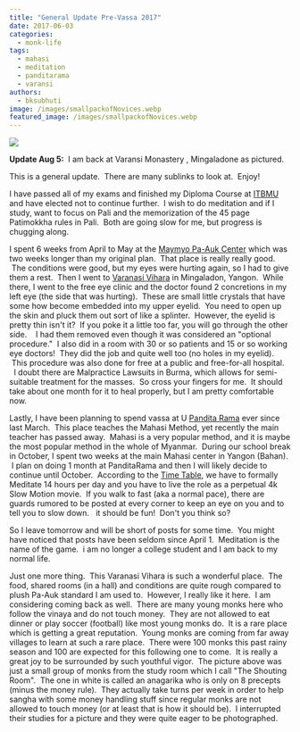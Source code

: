 ```yaml
---
title: "General Update Pre-Vassa 2017"
date: 2017-06-03
categories: 
  - monk-life
tags: 
  - mahasi
  - meditation
  - panditarama
  - varansi
authors: 
  - bksubhuti
image: /images/smallpackofNovices.webp
featured_image: /images/smallpackofNovices.webp
---
```


[![](/images/smallpackofNovices.webp)](/images/2017/06/smallpackofNovices.webp)

**Update Aug 5:**  I am back at Varansi Monastery , Mingaladone as pictured.

This is a general update.  There are many sublinks to look at.  Enjoy!

I have passed all of my exams and finished my Diploma Course at [ITBMU](http://www.itbmu.org.mm/) and have elected not to continue further.  I wish to do meditation and if I study, want to focus on Pali and the memorization of the 45 page Patimokkha rules in Pali.  Both are going slow for me, but progress is chugging along.

I spent 6 weeks from April to May at the [Maymyo Pa-Auk Center](https://subhuti.withmetta.net/2017/05/24/maymo-pa-auk-pyin-oo-lwin/) which was two weeks longer than my original plan.  That place is really really good.  The conditions were good, but my eyes were hurting again, so I had to give them a rest.  Then I went to [Varanasi Vihara](https://subhuti.withmetta.net/2016/05/26/visit-varanasi-monastery-mingaladon/) in Mingaladon, Yangon.  While there, I went to the free eye clinic and the doctor found 2 concretions in my left eye (the side that was hurting).  These are small little crystals that have some how become embedded into my upper eyelid.  You need to open up the skin and pluck them out sort of like a splinter.  However, the eyelid is pretty thin isn't it?  If you poke it a little too far, you will go through the other side.    I had them removed even though it was considered an "optional procedure."  I also did in a room with 30 or so patients and 15 or so working eye doctors!  They did the job and quite well too (no holes in my eyelid).  This procedure was also done for free at a public and free-for-all hospital.   I doubt there are Malpractice Lawsuits in Burma, which allows for semi-suitable treatment for the masses.  So cross your fingers for me.  It should take about one month for it to heal properly, but I am pretty comfortable now.

Lastly, I have been planning to spend vassa at U [Pandita Rama](http://www.panditarama.net/index.html) ever since last March.  This place teaches the Mahasi Method, yet recently the main teacher has passed away.  Mahasi is a very popular method, and it is maybe the most popular method in the whole of Myanmar.  During our school break in October, I spent two weeks at the main Mahasi center in Yangon (Bahan).  I plan on doing 1 month at PanditaRama and then I will likely decide to continue until October.  According to the [Time Table](http://www.panditarama.net/pgsbs/timetable.html), we have to formally Meditate 14 hours per day and you have to live the role as a perpetual 4k Slow Motion movie.  If you walk to fast (aka a normal pace), there are guards rumored to be posted at every corner to keep an eye on you and to tell you to slow down.   it should be fun!  Don't you think so?

So I leave tomorrow and will be short of posts for some time.  You might have noticed that posts have been seldom since April 1.  Meditation is the name of the game.  i am no longer a college student and I am back to my normal life.

Just one more thing.  This Varanasi Vihara is such a wonderful place.  The food, shared rooms (in a hall) and conditions are quite rough compared to plush Pa-Auk standard I am used to.  However, I really like it here.  I am considering coming back as well.  There are many young monks here who follow the vinaya and do not touch money.  They are not allowed to eat dinner or play soccer (football) like most young monks do.  It is a rare place which is getting a great reputation.  Young monks are coming from far away villages to learn at such a rare place.  There were 100 monks this past rainy season and 100 are expected for this following one to come.  It is really a great joy to be surrounded by such youthful vigor.  The picture above was just a small group of monks from the study room which I call "The Shouting Room".  The one in white is called an anagarika who is only on 8 precepts (minus the money rule).  They actually take turns per week in order to help sangha with some money handling stuff since regular monks are not allowed to touch money (or at least that is how it should be).  I interrupted their studies for a picture and they were quite eager to be photographed.